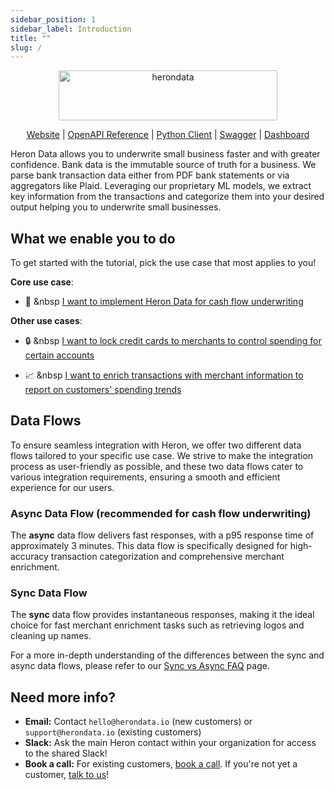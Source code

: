 ```yaml
---
sidebar_position: 1
sidebar_label: Introduction
title: ""
slug: /
---
```


<p align="center">
  <a href="https://www.herondata.io">
    <img width="350" height="80" src='/img/logo.png' alt='herondata' />
  </a>
</p>
<p align="center">
    <a href="https://www.herondata.io" target="_blank" rel="noopener noreferrer">Website</a> | <a href="/api">OpenAPI Reference</a> | <a href="https://pypi.org/project/heron-data/" target="_blank" rel="noopener noreferrer">Python Client</a> | <a href="https://app.herondata.io/swagger" target="_blank" rel="noopener noreferrer">Swagger</a> | <a href="https://dashboard.herondata.io/" target="_blank" rel="noopener noreferrer">Dashboard</a>
</p>

Heron Data allows you to underwrite small business faster and with greater confidence. Bank data is the immutable source of truth for a business. We parse bank transaction data either from PDF bank statements or via aggregators like Plaid. Leveraging our proprietary ML models, we extract key information from the transactions and categorize them into your desired output helping you to underwrite small businesses.

## What we enable you to do

To get started with the tutorial, pick the use case that most applies to you!

**Core use case**:

- :bank: &nbsp [I want to implement Heron Data for cash flow underwriting](use-cases/smb-underwriting)

**Other use cases**:

- :lock: &nbsp [I want to lock credit cards to merchants to control spending for certain accounts](use-cases/merchant-locking)

- :chart_with_upwards_trend: &nbsp [I want to enrich transactions with merchant information to report on customers' spending trends](use-cases/smb-analytics)

## Data Flows

To ensure seamless integration with Heron, we offer two different data flows tailored to your specific use case. We strive to make the integration process as user-friendly as possible, and these two data flows cater to various integration requirements, ensuring a smooth and efficient experience for our users.

### Async Data Flow (recommended for cash flow underwriting)

The **async** data flow delivers fast responses, with a p95 response time of approximately 3 minutes. This data flow is specifically designed for high-accuracy transaction categorization and comprehensive merchant enrichment.

### Sync Data Flow

The **sync** data flow provides instantaneous responses, making it the ideal choice for fast merchant enrichment tasks such as retrieving logos and cleaning up names. 

For a more in-depth understanding of the differences between the sync and async data flows, please refer to our [Sync vs Async FAQ](FAQs/sync-vs-async.md) page.

## Need more info?

- **Email:** Contact `hello@herondata.io` (new customers) or `support@herondata.io` (existing customers)
- **Slack:** Ask the main Heron contact within your organization for access to the shared Slack!
- **Book a call:** For existing customers, [book a call](https://calendly.com/d/d7n-s64-fv4/heron-check-in). If you're not yet a customer, [talk to us](https://calendly.com/jamieherondata)!
